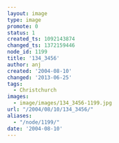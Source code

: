 ```yaml
---
layout: image
type: image
promote: 0
status: 1
created_ts: 1092143874
changed_ts: 1372159446
node_id: 1199
title: '134_3456'
author: anj
created: '2004-08-10'
changed: '2013-06-25'
tags:
  - Christchurch
images:
  - image/images/134_3456-1199.jpg
url: "/2004/08/10/134_3456/"
aliases:
  - "/node/1199/"
date: '2004-08-10'
---
```


